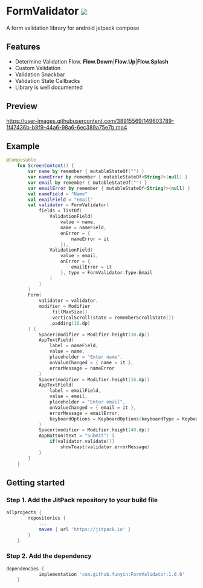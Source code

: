 # FormValidator [![](https://jitpack.io/v/funyin/FormValidator.svg)](https://jitpack.io/#funyin/FormValidator)
A form validation library for android jetpack compose

## Features
- Determine Validation Flow.
    __Flow.Dowm__|__Flow.Up__|__Flow.Splash__
- Custom Validation
- Validation Snackbar
- Validation State Callbacks
- Library is well documented

## Preview


https://user-images.githubusercontent.com/38915569/149603789-1f47436b-b8f9-44a6-98a6-6ec389a75e7b.mp4



## Example
```kotlin
@Composable
    fun ScreenContent() {
        var name by remember { mutableStateOf("") }
        var nameError by remember { mutableStateOf<String?>(null) }
        var email by remember { mutableStateOf("") }
        var emailError by remember { mutableStateOf<String?>(null) }
        val nameField = "Name"
        val emailField = "Email"
        val validator = FormValidator(
            fields = listOf(
                ValidationField(
                    value = name,
                    name = nameField,
                    onError = {
                        nameError = it
                    }),
                ValidationField(
                    value = email,
                    onError = {
                        emailError = it
                    }, type = FormValidator.Type.Email
                )
            )
        )
        Form(
            validator = validator,
            modifier = Modifier
                .fillMaxSize()
                .verticalScroll(state = rememberScrollState())
                .padding(16.dp)
        ) {
            Spacer(modifier = Modifier.height(30.dp))
            AppTextField(
                label = nameField,
                value = name,
                placeholder = "Enter name",
                onValueChanged = { name = it },
                errorMessage = nameError
            )
            Spacer(modifier = Modifier.height(16.dp))
            AppTextField(
                label = emailField,
                value = email,
                placeholder = "Enter email",
                onValueChanged = { email = it },
                errorMessage = emailError,
                keyboardOptions = KeyboardOptions(keyboardType = KeyboardType.Email)
            )
            Spacer(modifier = Modifier.height(40.dp))
            AppButton(text = "Submit") {
                if(validator.validate())
                    showToast(validator.errorMessage)
            }
        }
    }
```

## Getting started
### Step 1. Add the JitPack repository to your build file
```gradle
allprojects {
		repositories {
			...
			maven { url 'https://jitpack.io' }
		}
	}
```

### Step 2. Add the dependency
```gradle
dependencies {
	        implementation 'com.github.funyin:FormValidator:1.0.0'
	}
```
